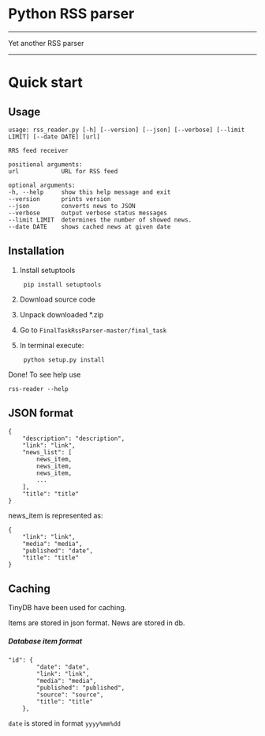 # Python RSS parser
***
Yet another RSS parser
***
# Quick start

## Usage
    usage: rss_reader.py [-h] [--version] [--json] [--verbose] [--limit LIMIT] [--date DATE] [url]

    RRS feed receiver

    positional arguments:
    url            URL for RSS feed

    optional arguments:
    -h, --help     show this help message and exit
    --version      prints version
    --json         converts news to JSON
    --verbose      output verbose status messages
    --limit LIMIT  determines the number of showed news.
    --date DATE    shows cached news at given date
## Installation
1. Install setuptools

        pip install setuptools
2. Download source code
3. Unpack downloaded *.zip
4. Go to `FinalTaskRssParser-master/final_task`
5. In terminal execute:
    
        python setup.py install

Done!
To see help use
    
    rss-reader --help

## JSON format
    {
        "description": "description",
        "link": "link",
        "news_list": [
            news_item,
            news_item,
            news_item,
            ...
        ],
        "title": "title"
    }

news_item is represented as:

    {
        "link": "link",
        "media": "media",
        "published": "date",
        "title": "title"
    }

## Caching
TinyDB have been used for caching.

Items are stored in json format.
News are stored in db.
##### Database item format
    "id": {
            "date": "date",
            "link": "link",
            "media": "media",
            "published": "published",
            "source": "source",
            "title": "title"
        },
`date` is stored in format `yyyy%mm%dd`